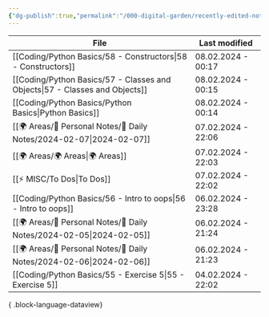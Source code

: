 ```yaml
---
{"dg-publish":true,"permalink":"/000-digital-garden/recently-edited-notes/","dgPassFrontmatter":true,"noteIcon":"3","created":"2023-12-14T09:05:52.599+05:30","updated":"2023-12-14T09:12:44.868+05:30"}
---
```


| File                                                                           | Last modified      |
| ------------------------------------------------------------------------------ | ------------------ |
| [[Coding/Python Basics/58 - Constructors\|58 - Constructors]]               | 08.02.2024 - 00:17 |
| [[Coding/Python Basics/57 - Classes and Objects\|57 - Classes and Objects]] | 08.02.2024 - 00:15 |
| [[Coding/Python Basics/Python Basics\|Python Basics]]                       | 08.02.2024 - 00:14 |
| [[🌍 Areas/📧 Personal Notes/📓 Daily Notes/2024-02-07\|2024-02-07]]        | 07.02.2024 - 22:06 |
| [[🌍 Areas/🌍 Areas\|🌍 Areas]]                                             | 07.02.2024 - 22:03 |
| [[⚡ MISC/To Dos\|To Dos]]                                                   | 07.02.2024 - 22:02 |
| [[Coding/Python Basics/56 - Intro to oops\|56 - Intro to oops]]             | 06.02.2024 - 23:28 |
| [[🌍 Areas/📧 Personal Notes/📓 Daily Notes/2024-02-05\|2024-02-05]]        | 06.02.2024 - 21:24 |
| [[🌍 Areas/📧 Personal Notes/📓 Daily Notes/2024-02-06\|2024-02-06]]        | 06.02.2024 - 21:23 |
| [[Coding/Python Basics/55 - Exercise 5\|55 - Exercise 5]]                   | 04.02.2024 - 22:02 |

{ .block-language-dataview}
